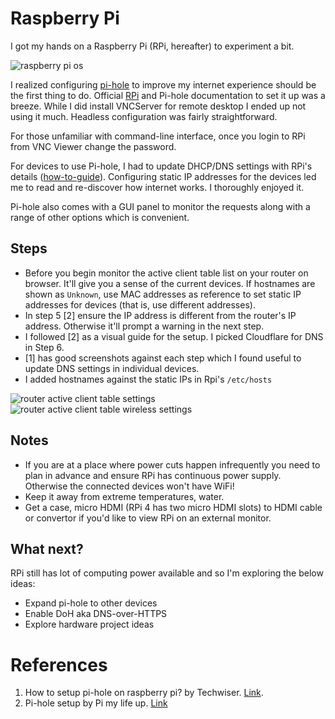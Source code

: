 # Raspberry Pi

I got my hands on a Raspberry Pi (RPi, hereafter) to experiment a bit.

![raspberry pi os](https://www.raspberrypi.org/app/uploads/2020/05/Raspberry-Pi-OS-downloads-image-150x150-1.png)

I realized configuring [pi-hole](https://pi-hole.net/) to improve my internet experience should be the first thing to do. Official [RPi](https://www.raspberrypi.org/documentation/installation/installing-images/README.md) and Pi-hole documentation to set it up was a breeze. While I did install VNCServer for remote desktop I ended up not using it much. Headless configuration was fairly straightforward.

For those unfamiliar with command-line interface, once you login to RPi from VNC Viewer change the password. 

For devices to use Pi-hole, I had to update DHCP/DNS settings with RPi's details ([how-to-guide](https://discourse.pi-hole.net/t/how-do-i-configure-my-devices-to-use-pi-hole-as-their-dns-server/245)). Configuring static IP addresses for the devices led me to read and re-discover how internet works. I thoroughly enjoyed it.

Pi-hole also comes with a GUI panel to monitor the requests along with a range of other options which is convenient.

## Steps

- Before you begin monitor the active client table list on your router on browser. It'll give you a sense of the current devices. If hostnames are shown as `Unknown`, use MAC addresses as reference to set static IP addresses for devices (that is, use different addresses).
- In step 5 [2] ensure the IP address is different from the router's IP address. Otherwise it'll prompt a warning in the next step.
- I followed [2] as a visual guide for the setup. I picked Cloudflare for DNS in Step 6.
- [1] has good screenshots against each step which I found useful to update DNS settings in individual devices.
- I added hostnames against the static IPs in Rpi's `/etc/hosts`

![router active client table settings](../../../../images/router-act.png)
![router active client table wireless settings](../../../../images/router-act-wireless.png)

## Notes

- If you are at a place where power cuts happen infrequently you need to plan in advance and ensure RPi has continuous power supply. Otherwise the connected devices won't have WiFi!
- Keep it away from extreme temperatures, water.
- Get a case, micro HDMI (RPi 4 has two micro HDMI slots) to HDMI cable or convertor if you'd like to view RPi on an external monitor.

## What next?

RPi still has lot of computing power available and so I'm exploring the below ideas:

- Expand pi-hole to other devices
- Enable DoH aka DNS-over-HTTPS
- Explore hardware project ideas

# References

1. How to setup pi-hole on raspberry pi? by Techwiser. [Link](https://techwiser.com/how-to-set-up-pi-hole-on-raspberry-pi-4/).
2. Pi-hole setup by Pi my life up. [Link](https://pimylifeup.com/raspberry-pi-pi-hole/)
